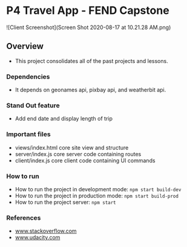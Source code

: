 # P4 Travel App - FEND Capstone

![Client Screenshot](Screen Shot 2020-08-17 at 10.21.28 AM.png)

## Overview
- This project consolidates all of the past projects and lessons.

### Dependencies
- It depends on geonames api, pixbay api, and weatherbit api.

### Stand Out feature
- Add end date and display length of trip

### Important files
- views/index.html core site view and structure
- server/index.js core server code containing routes
- client/index.js core client code containing UI commands

### How to run
- How to run the project in development mode: `npm start build-dev`
- How to run the project in production mode:  `npm start build-prod`
- How to run the project server: `npm start`

### References
- www.stackoverflow.com
- www.udacity.com

